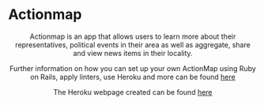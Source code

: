 # Actionmap

<div style="text-align: center;">

Actionmap is an app that allows users to learn more about their representatives, political events in their area as well as aggregate, share and view news items in their locality.

Further information on how you can set up your own ActionMap using Ruby on Rails, apply linters, use Heroku and more can be found [here](https://github.com/vidhichander/ActionMap/tree/master/docs) 

The Heroku webpage created can be found [here](https://glacial-falls-32149.herokuapp.com)
</div>
